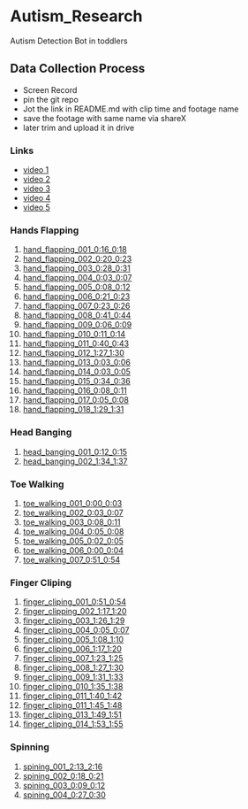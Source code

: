 # Autism_Research
Autism Detection Bot in toddlers

## Data Collection Process
- Screen Record
- pin the git repo
- Jot the link in README.md with clip time and footage name
- save the footage with same name via shareX
- later trim and upload it in drive

### Links
- [video 1](https://youtu.be/VkOjea52SjY?si=GKIGVcul3_PwldGU)
- [video 2](https://www.tiktok.com/@happy_ville/video/7081274214535187718?is_from_webapp=1&sender_device=pc&web_id=7558972106379396625)
- [video 3](https://www.tiktok.com/@orthoamine/video/7196350864527871237?is_from_webapp=1&sender_device=pc&web_id=7558972106379396625)
- [video 4](https://www.tiktok.com/@happy_ville/video/7119738467864628485?is_from_webapp=1&sender_device=pc&web_id=7558972106379396625)
- [video 5](https://www.tiktok.com/@dokteranak.fihzan/video/7464581234178460935?is_from_webapp=1&sender_device=pc&web_id=7558972106379396625)

### Hands Flapping
1. [hand_flapping_001_0:16_0:18](https://www.youtube.com/watch?v=VkOjea52SjY)
2. [hand_flapping_002_0:20_0:23](https://www.youtube.com/watch?v=VkOjea52SjY)
3. [hand_flapping_003_0:28_0:31](https://www.youtube.com/watch?v=VkOjea52SjY)
4. [hand_flapping_004_0:03_0:07](https://www.tiktok.com/@happy_ville/video/7081274214535187718?is_from_webapp=1&web_id=7558972106379396625)
5. [hand_flapping_005_0:08_0:12](https://www.tiktok.com/@happy_ville/video/7081274214535187718?is_from_webapp=1&web_id=7558972106379396625)
6. [hand_flapping_006_0:21_0:23](https://www.tiktok.com/@happy_ville/video/7081274214535187718?is_from_webapp=1&web_id=7558972106379396625)
7. [hand_flapping_007_0:23_0:26](https://www.tiktok.com/@happy_ville/video/7081274214535187718?is_from_webapp=1&web_id=7558972106379396625)
8. [hand_flapping_008_0:41_0:44](https://www.tiktok.com/@happy_ville/video/7081274214535187718?is_from_webapp=1&web_id=7558972106379396625)
9. [hand_flapping_009_0:06_0:09](https://www.tiktok.com/@mummyandherthree.autism/video/7180410700181982470?q=early%20signs%20of%20autism&t=1760555188300)
10. [hand_flapping_010_0:11_0:14](https://www.tiktok.com/@mummyandherthree.autism/video/7180410700181982470?q=early%20signs%20of%20autism&t=1760555188300)
11. [hand_flapping_011_0:40_0:43](https://www.tiktok.com/@sand_mic/video/7189595748453846277?q=early%20signs%20of%20autism&t=1760555188300)
12. [hand_flapping_012_1:27_1:30](https://www.tiktok.com/@sand_mic/video/7189595748453846277?q=early%20signs%20of%20autism&t=1760555188300)
13. [hand_flapping_013_0:03_0:06](https://www.tiktok.com/@iamcarlalooooo/video/7189237629097889051?q=early%20signs%20of%20autistic&t=1760557375560)
14. [hand_flapping_014_0:03_0:05](https://www.tiktok.com/@camilkua/video/7218198928112618758?q=early%20signs%20of%20autistic&t=1760557375560)
15. [hand_flapping_015_0:34_0:36](https://www.tiktok.com/@aktifotakpenang/video/7460471909071932679?q=early%20signs%20of%20autistic&t=1760557375560)
16. [hand_flapping_016_0:08_0:11](https://www.tiktok.com/@halfassedhippiemama/video/7315375240798850336?q=early%20signs%20of%20autistic&t=1760557375560)
17. [hand_flapping_017_0:05_0:08](https://www.tiktok.com/@halfassedhippiemama/video/7315375240798850336?q=early%20signs%20of%20autistic&t=1760557375560)
18. [hand_flapping_018_1:29_1:31](https://www.youtube.com/watch?v=kkZPbGXD66Y&list=PLy52jr2sWTQxVz7MOtupW721MdSMmZGaq)
### Head Banging
1. [head_banging_001_0:12_0:15](https://www.tiktok.com/@aqotas/video/7230037944109665562?q=early%20signs%20of%20autism&t=1760555188300)
2. [head_banging_002_1:34_1:37](https://www.youtube.com/watch?v=kkZPbGXD66Y&list=PLy52jr2sWTQxVz7MOtupW721MdSMmZGaq)
### Toe Walking
1. [toe_walking_001_0:00_0:03](https://www.tiktok.com/@happy_ville/video/7339563045728898336?q=toe%20walking%20autism&t=1760556558180)
2. [toe_walking_002_0:03_0:07](https://www.tiktok.com/@amierabaharom/video/7193584478424485146?q=toe%20walking%20autism&t=1760556558180)
3. [toe_walking_003_0:08_0:11](https://www.tiktok.com/@ausome_mavy21/video/7438903938994261255?q=toe%20walking%20autism&t=1760556558180)
4. [toe_walking_004_0:05_0:08](https://www.youtube.com/shorts/Ll7vnNaToiM)
5. [toe_walking_005_0:02_0:05](https://www.youtube.com/shorts/xfXZw5qnO7Q)
6. [toe_walking_006_0:00_0:04](https://www.youtube.com/shorts/F5yK_V-igEY)
7. [toe_walking_007_0:51_0:54](https://www.youtube.com/watch?v=pMxUlKdtPmg)
### Finger Cliping
1. [finger_cliping_001_0:51_0:54](https://www.youtube.com/watch?v=kkZPbGXD66Y&list=PLy52jr2sWTQxVz7MOtupW721MdSMmZGaq)
2. [finger_clipping_002_1:17_1:20](https://www.youtube.com/watch?v=kkZPbGXD66Y&list=PLy52jr2sWTQxVz7MOtupW721MdSMmZGaq)
3. [finger_cliping_003_1:26_1:29](https://www.youtube.com/watch?v=kkZPbGXD66Y&list=PLy52jr2sWTQxVz7MOtupW721MdSMmZGaq)
4. [finger_cliping_004_0:05_0:07](https://www.youtube.com/watch?v=VWmNcRO9tgk&list=PLy52jr2sWTQxVz7MOtupW721MdSMmZGaq&index=2)
5. [finger_cliping_005_1:08_1:10](https://www.youtube.com/watch?v=VWmNcRO9tgk&list=PLy52jr2sWTQxVz7MOtupW721MdSMmZGaq&index=2)
6. [finger_cliping_006_1:17_1:20](https://www.youtube.com/watch?v=VWmNcRO9tgk&list=PLy52jr2sWTQxVz7MOtupW721MdSMmZGaq&index=2)
7. [finger_cliping_007_1:23_1:25](https://www.youtube.com/watch?v=VWmNcRO9tgk&list=PLy52jr2sWTQxVz7MOtupW721MdSMmZGaq&index=2)
8. [finger_cliping_008_1:27_1:30](https://www.youtube.com/watch?v=VWmNcRO9tgk&list=PLy52jr2sWTQxVz7MOtupW721MdSMmZGaq&index=2)
9. [finger_cliping_009_1:31_1:33](https://www.youtube.com/watch?v=VWmNcRO9tgk&list=PLy52jr2sWTQxVz7MOtupW721MdSMmZGaq&index=2)
10. [finger_cliping_010_1:35_1:38](https://www.youtube.com/watch?v=VWmNcRO9tgk&list=PLy52jr2sWTQxVz7MOtupW721MdSMmZGaq&index=2)
11. [finger_cliping_011_1:40_1:42](https://www.youtube.com/watch?v=VWmNcRO9tgk&list=PLy52jr2sWTQxVz7MOtupW721MdSMmZGaq&index=2)
12. [finger_cliping_011_1:45_1:48](https://www.youtube.com/watch?v=VWmNcRO9tgk&list=PLy52jr2sWTQxVz7MOtupW721MdSMmZGaq&index=2)
13. [finger_cliping_013_1:49_1:51](https://www.youtube.com/watch?v=VWmNcRO9tgk&list=PLy52jr2sWTQxVz7MOtupW721MdSMmZGaq&index=2)
14. [finger_cliping_014_1:53_1:55](https://www.youtube.com/watch?v=VWmNcRO9tgk&list=PLy52jr2sWTQxVz7MOtupW721MdSMmZGaq&index=2)
### Spinning
1. [spining_001_2:13_2:16](https://www.youtube.com/watch?v=VkOjea52SjY)
2. [spining_002_0:18_0:21](https://www.tiktok.com/@katevitugph/video/7215770761720515845?q=early%20signs%20of%20autism&t=1760555188300)
3. [spining_003_0:09_0:12](https://www.tiktok.com/@iamcarlalooooo/video/7189237629097889051?q=early%20signs%20of%20autistic&t=1760557375560)
4. [spining_004_0:27_0:30](https://www.tiktok.com/@aktifotakpenang/video/7460471909071932679?q=early%20signs%20of%20autistic&t=1760557375560)
